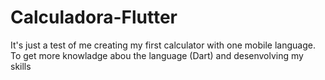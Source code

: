 # Calculadora-Flutter
It's just a test of me creating my first calculator with one mobile language.
To get more knowladge abou the language (Dart) and desenvolving my skills

